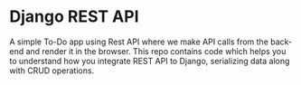 # Django REST API

A simple To-Do app using Rest API where we make API calls from the back-end and render it in the browser. This repo contains code which helps you to understand how you integrate REST API to Django, serializing data along with CRUD operations.